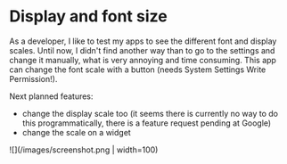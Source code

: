 # Display and font size

As a developer, I like to test my apps to see the different font and display scales. 
Until now, I didn't find another way than to go to the settings and change it manually, what is very annoying and time consuming.
This app can change the font scale with a button (needs System Settings Write Permission!). 

Next planned features:
- change the display scale too (it seems there is currently no way to do this programmatically, there is a feature request pending at Google)
- change the scale on a widget


![](/images/screenshot.png | width=100)
